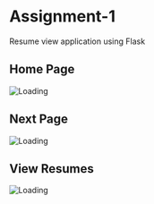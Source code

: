 # Assignment-1

Resume view application using Flask 

## Home Page

![Loading](https://github.com/karthiaravinth/IBM-Project-51228-1660976272/blob/b5e3de4fce5d228a8bbe72dff1ac5df1c7eed6f5/Assignment/Team_Member1_Aravinth/output/Home_page.png)

## Next Page 

![Loading](https://github.com/karthiaravinth/IBM-Project-51228-1660976272/blob/b5e3de4fce5d228a8bbe72dff1ac5df1c7eed6f5/Assignment/Team_Member1_Aravinth/output/Resume_home.png)

## View Resumes

![Loading](https://github.com/karthiaravinth/IBM-Project-51228-1660976272/blob/b5e3de4fce5d228a8bbe72dff1ac5df1c7eed6f5/Assignment/Team_Member1_Aravinth/output/view_resumes.png)
